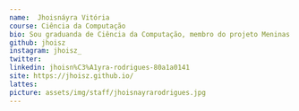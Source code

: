 ```yaml
---
name:  Jhoisnáyra Vitória
course: Ciência da Computação
bio: Sou graduanda de Ciência da Computação, membro do projeto Meninas Digitais e pesquisadora na Universidade Federal do Piauí, formada em Eletrônica pelo Instituto Federal do Piauí. Atualmente estou estudando desenvolvimento mobile e pretendo aprender desenvolvimento web também.
github: jhoisz
instagram: jhoisz_
twitter:
linkedin: jhoisn%C3%A1yra-rodrigues-80a1a0141
site: https://jhoisz.github.io/
lattes: 
picture: assets/img/staff/jhoisnayrarodrigues.jpg
---
```

